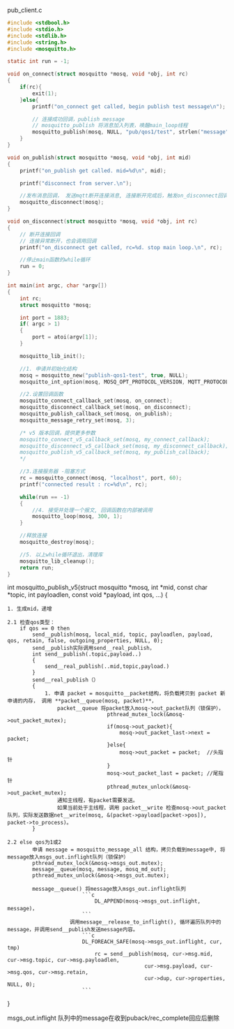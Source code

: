 

pub_client.c

```c
#include <stdbool.h>
#include <stdio.h>
#include <stdlib.h>
#include <string.h>
#include <mosquitto.h>

static int run = -1;

void on_connect(struct mosquitto *mosq, void *obj, int rc)
{
	if(rc){
		exit(1);
	}else{
		printf("on_connect get called, begin publish test message\n");

        // 连接成功回调，publish message
        // mosquitto_publish 将消息加入列表，唤醒main_loop线程
		mosquitto_publish(mosq, NULL, "pub/qos1/test", strlen("message"), "message", 1, false);
	}
}

void on_publish(struct mosquitto *mosq, void *obj, int mid)
{
	printf("on_publish get called. mid=%d\n", mid);

	printf("disconnect from server.\n");

    //发布消息回调， 发送mqtt断开连接消息, 连接断开完成后，触发on_disconnect回调
	mosquitto_disconnect(mosq);
}

void on_disconnect(struct mosquitto *mosq, void *obj, int rc)
{
    // 断开连接回调
    // 连接异常断开，也会调用回调
	printf("on_disconnect get called, rc=%d. stop main loop.\n", rc);

    //停止main函数的while循环
	run = 0;
}

int main(int argc, char *argv[])
{
	int rc;
	struct mosquitto *mosq;

	int port = 1883;	
	if( argc > 1)
	{
		port = atoi(argv[1]);
	}

	mosquitto_lib_init();

	//1. 申请并初始化结构
	mosq = mosquitto_new("publish-qos1-test", true, NULL);
	mosquitto_int_option(mosq, MOSQ_OPT_PROTOCOL_VERSION, MQTT_PROTOCOL_V5);

	//2.设置回调函数
	mosquitto_connect_callback_set(mosq, on_connect);
	mosquitto_disconnect_callback_set(mosq, on_disconnect);
	mosquitto_publish_callback_set(mosq, on_publish);
	mosquitto_message_retry_set(mosq, 3);

    /* v5 版本回调，提供更多参数
    mosquitto_connect_v5_callback_set(mosq, my_connect_callback);
	mosquitto_disconnect_v5_callback_set(mosq, my_disconnect_callback);
	mosquitto_publish_v5_callback_set(mosq, my_publish_callback);
    */

	//3.连接服务器 -阻塞方式
	rc = mosquitto_connect(mosq, "localhost", port, 60);
	printf("connected result : rc=%d\n", rc);

	while(run == -1)
	{
		//4. 接受并处理一个报文, 回调函数在内部被调用
		mosquitto_loop(mosq, 300, 1);
	}

    //释放连接
	mosquitto_destroy(mosq);

	//5. 以上while循环退出，清理库
	mosquitto_lib_cleanup();
	return run;
}

```




int mosquitto_publish_v5(struct mosquitto *mosq, int *mid, const char *topic, int payloadlen, const void *payload, int qos, ...)
{

	1. 生成mid，递增

	2.1 检查qos类型：
	    if qos == 0 then
			send__publish(mosq, local_mid, topic, payloadlen, payload, qos, retain, false, outgoing_properties, NULL, 0);
			send__publish实际调用send__real_publish，
			int send__publish(.topic,payload..)
			{
				send__real_publish(..mid,topic,payload.)
			}
			send__real_publish（）
			{
				1. 申请 packet = mosquitto__packet结构，将负载拷贝到 packet 新申请的内存， 调用 **packet__queue(mosq, packet)**，
					packet__queue 将packet放入mosq->out_packet队列（锁保护），
									pthread_mutex_lock(&mosq->out_packet_mutex);
									if(mosq->out_packet){
										mosq->out_packet_last->next = packet;
									}else{
										mosq->out_packet = packet;  //头指针
									}
									mosq->out_packet_last = packet; //尾指针
									pthread_mutex_unlock(&mosq->out_packet_mutex);
					通知主线程，有packet需要发送。
					如果当前处于主线程，调用 packet__write 检查mosq->out_packet队列，实际发送数据net__write(mosq, &(packet->payload[packet->pos]), packet->to_process)。
			}

	2.2 else qos为1或2
			申请 message = mosquitto_message_all 结构，拷贝负载到message中, 将message放入msgs_out.inflight队列（锁保护）
			pthread_mutex_lock(&mosq->msgs_out.mutex);
			message__queue(mosq, message, mosq_md_out);
			pthread_mutex_unlock(&mosq->msgs_out.mutex);

			message__queue() 将message放入msgs_out.inflight队列
							```c
								DL_APPEND(mosq->msgs_out.inflight, message)，
							```
						调用message__release_to_inflight(), 循环遍历队列中的message，并调用send__publish发送message内容。
							```c
							DL_FOREACH_SAFE(mosq->msgs_out.inflight, cur, tmp)
								rc = send__publish(mosq, cur->msg.mid, cur->msg.topic, cur->msg.payloadlen,
												cur->msg.payload, cur->msg.qos, cur->msg.retain,
												cur->dup, cur->properties, NULL, 0);
							```

}

msgs_out.inflight 队列中的message在收到puback/rec_complete回应后删除

